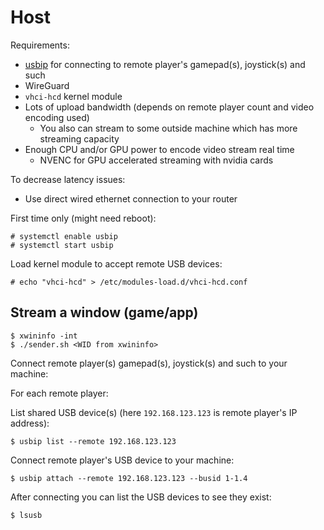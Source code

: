 # Host

Requirements:

* [usbip](http://usbip.sourceforge.net/) for connecting to remote player's gamepad(s), joystick(s) and such
* WireGuard
* `vhci-hcd` kernel module
* Lots of upload bandwidth (depends on remote player count and video encoding used)
  * You also can stream to some outside machine which has more streaming capacity
* Enough CPU and/or GPU power to encode video stream real time
  * NVENC for GPU accelerated streaming with nvidia cards

To decrease latency issues: 

* Use direct wired ethernet connection to your router

First time only (might need reboot):

    # systemctl enable usbip
    # systemctl start usbip

Load kernel module to accept remote USB devices:

    # echo "vhci-hcd" > /etc/modules-load.d/vhci-hcd.conf
    
## Stream a window (game/app)

    $ xwininfo -int
    $ ./sender.sh <WID from xwininfo>

Connect remote player(s) gamepad(s), joystick(s) and such to your machine:

For each remote player:

List shared USB device(s) (here `192.168.123.123` is remote player's IP address):

    $ usbip list --remote 192.168.123.123

Connect remote player's USB device to your machine:

    $ usbip attach --remote 192.168.123.123 --busid 1-1.4

After connecting you can list the USB devices to see they exist:

    $ lsusb
